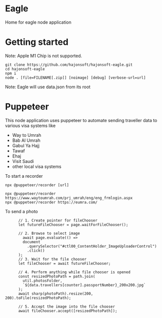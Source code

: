 # Eagle

Home for eagle node application

# Getting started 

Note: Apple M1 Chip is not supported.

```
git clone https://github.com/hajonsoft/hajonsoft-eagle.git
cd hajonsoft-eagle
npm i
node . [file=FILENAME[.zip]] [noimage] [debug] [verbose-url=url]

```

Note: Eagle will use data.json from its root

# Puppeteer

This node application uses puppeteer to automate sending traveller data to various visa systems like
* Way to Umrah
* Bab Al Umrah
* Gabul Ya Hajj
* Tawaf
* Ehaj
* Visit Saudi
* other local visa systems


To start a recorder

```
npx @puppeteer/recorder [url]

npx @puppeteer/recorder https://www.waytoumrah.com/prj_umrah/eng/eng_frmlogin.aspx
npx @puppeteer/recorder https://eumra.com/
```

To send a photo

```
      // 1. Create pointer for fileChooser
      let futureFileChooser = page.waitForFileChooser();

      // 2. Browse to select image
        await page.evaluate(() =>
        document
          .querySelector("#ctl00_ContentHolder_ImageUploaderControl")
          .click()
      );
      // 3. Wait for the file chooser
      let fileChooser = await futureFileChooser;

      // 4. Perform anything while file chooser is opened
      const resizedPhotoPath = path.join(
        util.photosFolder,
        `${data.travellers[counter].passportNumber}_200x200.jpg`
      );
      await sharp(photoPath).resize(200, 200).toFile(resizedPhotoPath);

      // 5. Accept the image into the file chooser
      await fileChooser.accept([resizedPhotoPath]);
```

